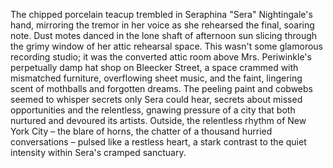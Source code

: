 The chipped porcelain teacup trembled in Seraphina "Sera" Nightingale's hand, mirroring the tremor in her voice as she rehearsed the final, soaring note.  Dust motes danced in the lone shaft of afternoon sun slicing through the grimy window of her attic rehearsal space.  This wasn't some glamorous recording studio; it was the converted attic room above Mrs. Periwinkle's perpetually damp hat shop on Bleecker Street, a space crammed with mismatched furniture, overflowing sheet music, and the faint, lingering scent of mothballs and forgotten dreams.  The peeling paint and cobwebs seemed to whisper secrets only Sera could hear, secrets about missed opportunities and the relentless, gnawing pressure of a city that both nurtured and devoured its artists.  Outside, the relentless rhythm of New York City – the blare of horns, the chatter of a thousand hurried conversations – pulsed like a restless heart, a stark contrast to the quiet intensity within Sera's cramped sanctuary.
